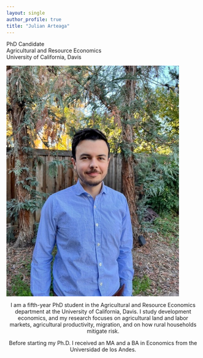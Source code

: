 ```yaml
---
layout: single
author_profile: true
title: "Julian Arteaga"
---
```


PhD Candidate  
Agricultural and Resource Economics  
University of California, Davis



<img align="center" src="assets/Headshot.jpg" alt="Headshot" width="450">

<p align="center">
I am a fifth-year PhD student in the Agricultural and Resource Economics department at the University of California, Davis. I study development economics, and my research focuses on agricultural land and labor markets, agricultural productivity, migration, and on how rural households mitigate risk.
</p>

<p align="center">
Before starting my Ph.D. I received an MA and a BA in Economics from the Universidad de los Andes.
</p>
